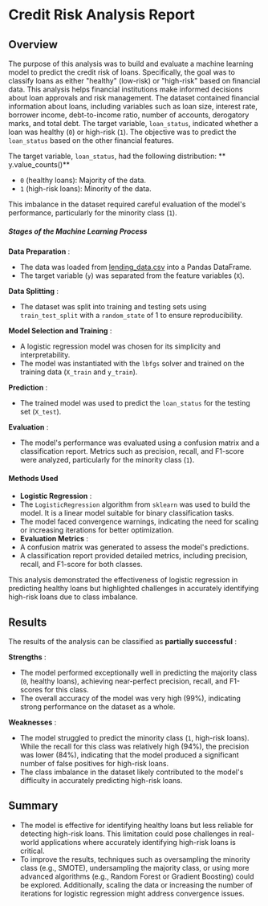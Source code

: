 # Credit Risk Analysis Report

## Overview

The purpose of this analysis was to build and evaluate a machine learning model to predict the credit risk of loans. Specifically, the goal was to classify loans as either "healthy" (low-risk) or "high-risk" based on financial data. This analysis helps financial institutions make informed decisions about loan approvals and risk management. The dataset contained financial information about loans, including variables such as loan size, interest rate, borrower income, debt-to-income ratio, number of accounts, derogatory marks, and total debt. The target variable, `loan_status`, indicated whether a loan was healthy (`0`) or high-risk (`1`). The objective was to predict the `loan_status` based on the other financial features.

The target variable, `loan_status`, had the following distribution:
**
    y.value_counts()**

* `0` (healthy loans): Majority of the data.
* `1` (high-risk loans): Minority of the data.

This imbalance in the dataset required careful evaluation of the model's performance, particularly for the minority class (`1`).

##### Stages of the Machine Learning Process

**Data Preparation** :

* The data was loaded from [lending_data.csv](vscode-file://vscode-app/c:/Users/hbour/AppData/Local/Programs/Microsoft%20VS%20Code/resources/app/out/vs/code/electron-sandbox/workbench/workbench.html) into a Pandas DataFrame.
* The target variable (`y`) was separated from the feature variables (`X`).

**Data Splitting** :

* The dataset was split into training and testing sets using `train_test_split` with a `random_state` of 1 to ensure reproducibility.

**Model Selection and Training** :

* A logistic regression model was chosen for its simplicity and interpretability.
* The model was instantiated with the `lbfgs` solver and trained on the training data (`X_train` and `y_train`).

**Prediction** :

* The trained model was used to predict the `loan_status` for the testing set (`X_test`).

**Evaluation** :

* The model's performance was evaluated using a confusion matrix and a classification report. Metrics such as precision, recall, and F1-score were analyzed, particularly for the minority class (`1`).

#### Methods Used

* **Logistic Regression** :
* The `LogisticRegression` algorithm from `sklearn` was used to build the model. It is a linear model suitable for binary classification tasks.
* The model faced convergence warnings, indicating the need for scaling or increasing iterations for better optimization.
* **Evaluation Metrics** :
* A confusion matrix was generated to assess the model's predictions.
* A classification report provided detailed metrics, including precision, recall, and F1-score for both classes.

This analysis demonstrated the effectiveness of logistic regression in predicting healthy loans but highlighted challenges in accurately identifying high-risk loans due to class imbalance.


## Results

The results of the analysis can be classified as  **partially successful** :

**Strengths** :

* The model performed exceptionally well in predicting the majority class (`0`, healthy loans), achieving near-perfect precision, recall, and F1-scores for this class.
* The overall accuracy of the model was very high (99%), indicating strong performance on the dataset as a whole.

**Weaknesses** :

* The model struggled to predict the minority class (`1`, high-risk loans). While the recall for this class was relatively high (94%), the precision was lower (84%), indicating that the model produced a significant number of false positives for high-risk loans.
* The class imbalance in the dataset likely contributed to the model's difficulty in accurately predicting high-risk loans.

## Summary

* The model is effective for identifying healthy loans but less reliable for detecting high-risk loans. This limitation could pose challenges in real-world applications where accurately identifying high-risk loans is critical.
* To improve the results, techniques such as oversampling the minority class (e.g., SMOTE), undersampling the majority class, or using more advanced algorithms (e.g., Random Forest or Gradient Boosting) could be explored. Additionally, scaling the data or increasing the number of iterations for logistic regression might address convergence issues.

